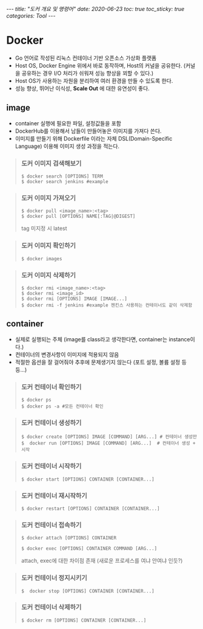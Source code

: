 _---
title: "도커 개요 및 명령어"
date: 2020-06-23
toc: true
toc_sticky: true
categories: Tool
---_

# Docker
- Go 언어로 작성된 리눅스 컨테이너 기반 오픈소스 가상화 플랫폼
- Host OS, Docker Engine 위에서 바로 동작하며, Host의 커널을 공유한다. (커널을 공유하는 경우 I/O 처리가 쉬워져 성능 향상을 꾀할 수 있다.)
- Host OS가 사용하는 자원을 분리하여 여러 환경을 만들 수 있도록 한다.
- 성능 향상, 뛰어난 이식성, __Scale Out__ 에 대한 유연성이 좋다.

## image
- container 실행에 필요한 파일, 설정값들을 포함
- DockerHub를 이용해서 남들이 만들어놓은 이미지를 가져다 쓴다.
- 이미지를 만들기 위해 Dockerfile 이라는 자체 DSL(Domain-Specific Language) 이용해 이미지 생성 과정을 적는다.

> ### 도커 이미지 검색해보기   
> ```
> $ docker search [OPTIONS] TERM
> $ docker search jenkins #example
>  ```

> ### 도커 이미지 가져오기
> ```
> $ docker pull <image_name>:<tag>
> $ docker pull [OPTIONS] NAME[:TAG|@DIGEST]
>  ```
> tag 미지정 시 latest

> ### 도커 이미지 확인하기
> ```
> $ docker images
>  ```

> ### 도커 이미지 삭제하기
> ```
> $ docker rmi <image_name>:<tag>
> $ docker rmi <image_id>
> $ docker rmi [OPTIONS] IMAGE [IMAGE...]
> $ docker rmi -f jenkins #example 젠킨스 사용하는 컨테이너도 같이 삭제함 
>  ```


## container
- 실제로 실행되는 주체 (image를 class라고 생각한다면, container는 instance이다.)
- 컨테이너의 변경사항이 이미지에 적용되지 않음
- 적절한 옵션을 잘 걸어줘야 추후에 문제생기지 않는다 (포트 설정, 볼륨 설정 등등...)

> ### 도커 컨테이너 확인하기
> ```
> $ docker ps
> $ docker ps -a #모든 컨테이너 확인
>  ```

> ### 도커 컨테이너 생성하기
> ```
> $ docker create [OPTIONS] IMAGE [COMMAND] [ARG...] # 컨테이너 생성만
> $  docker run [OPTIONS] IMAGE [COMMAND] [ARG...]  # 컨테이너 생성 + 시작
>  ```

> ### 도커 컨테이너 시작하기
>```
> $ docker start [OPTIONS] CONTAINER [CONTAINER...]
>```

> ### 도커 컨테이너 재시작하기
>```
> $ docker restart [OPTIONS] CONTAINER [CONTAINER...]
>```

> ### 도커 컨테이너 접속하기
> ```
> $ docker attach [OPTIONS] CONTAINER
> ```
>
>```
>$ docker exec [OPTIONS] CONTAINER COMMAND [ARG...]
>```
>  attach, exec에 대한 차이점 존재 (새로운 프로세스를 여냐 안여냐 인듯?)

> ### 도커 컨테이너 정지시키기
> ```
> $  docker stop [OPTIONS] CONTAINER [CONTAINER...]
> ```

> ### 도커 컨테이너 삭제하기
> ```
> $ docker rm [OPTIONS] CONTAINER [CONTAINER...]
> ```



